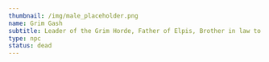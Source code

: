 ```yaml
---
thumbnail: /img/male_placeholder.png
name: Grim Gash
subtitle: Leader of the Grim Horde, Father of Elpis, Brother in law to King Goruk Ukatie
type: npc
status: dead
---
```

